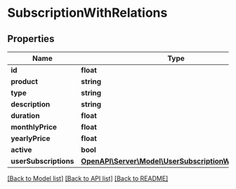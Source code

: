 # SubscriptionWithRelations

## Properties
Name | Type | Description | Notes
------------ | ------------- | ------------- | -------------
**id** | **float** |  | [optional] 
**product** | **string** |  | 
**type** | **string** |  | [optional] 
**description** | **string** |  | 
**duration** | **float** |  | 
**monthlyPrice** | **float** |  | 
**yearlyPrice** | **float** |  | 
**active** | **bool** |  | 
**userSubscriptions** | [**OpenAPI\Server\Model\UserSubscriptionWithRelations**](UserSubscriptionWithRelations.md) |  | [optional] 

[[Back to Model list]](../README.md#documentation-for-models) [[Back to API list]](../README.md#documentation-for-api-endpoints) [[Back to README]](../README.md)


